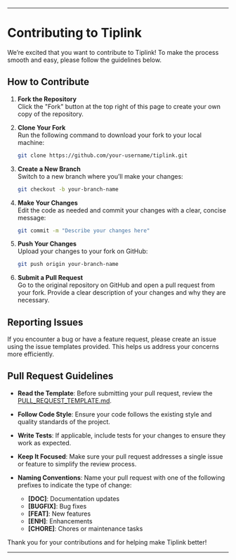 
---

# Contributing to Tiplink

We’re excited that you want to contribute to Tiplink! To make the process smooth and easy, please follow the guidelines below.

## How to Contribute

1. **Fork the Repository**  
   Click the "Fork" button at the top right of this page to create your own copy of the repository.

2. **Clone Your Fork**  
   Run the following command to download your fork to your local machine:
   ```bash
   git clone https://github.com/your-username/tiplink.git
   ```

3. **Create a New Branch**  
   Switch to a new branch where you’ll make your changes:
   ```bash
   git checkout -b your-branch-name
   ```

4. **Make Your Changes**  
   Edit the code as needed and commit your changes with a clear, concise message:
   ```bash
   git commit -m "Describe your changes here"
   ```

5. **Push Your Changes**  
   Upload your changes to your fork on GitHub:
   ```bash
   git push origin your-branch-name
   ```

6. **Submit a Pull Request**  
   Go to the original repository on GitHub and open a pull request from your fork. Provide a clear description of your changes and why they are necessary.

## Reporting Issues

If you encounter a bug or have a feature request, please create an issue using the issue templates provided. This helps us address your concerns more efficiently.

## Pull Request Guidelines

- **Read the Template**: Before submitting your pull request, review the [PULL_REQUEST_TEMPLATE.md](/.github/PULL_REQUEST_TEMPLATE.md).
- **Follow Code Style**: Ensure your code follows the existing style and quality standards of the project.
- **Write Tests**: If applicable, include tests for your changes to ensure they work as expected.
- **Keep It Focused**: Make sure your pull request addresses a single issue or feature to simplify the review process.
- **Naming Conventions**: Name your pull request with one of the following prefixes to indicate the type of change:

  - **[DOC]**: Documentation updates
  - **[BUGFIX]**: Bug fixes
  - **[FEAT]**: New features
  - **[ENH]**: Enhancements
  - **[CHORE]**: Chores or maintenance tasks


Thank you for your contributions and for helping make Tiplink better!

---
